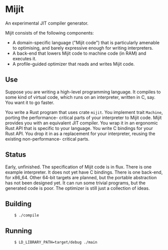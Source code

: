 Mijit
=====

An experimental JIT compiler generator.

Mijit consists of the following components:

- A domain-specific language ("Mijit code") that is
  particularly amenable to optimising, and barely
  expressive enough for writing interpreters.
- A back-end that lowers Mijit code to machine code
  (in RAM) and executes it.
- A profile-guided optimizer that reads and writes
  Mijit code.

Use
---

Suppose you are writing a high-level programming
language. It compiles to some kind of virtual code,
which runs on an interpreter, written in C, say. You
want it to go faster.

You write a Rust program that uses crate `mijit`. You
implement trait `Machine`, porting the performance-
critical parts of your interpreter to Mijit code.
Mijit provides you with an equivalent JIT compiler.
You wrap it in an ergonomic Rust API that is specific
to your language. You write C bindings for your Rust
API. You drop it in as a replacement for your
interpreter, reusing the existing non-performance-
critical parts.

Status
------

Early, unfinished. The specification of Mijit code
is in flux. There is one example interpreter. It does
not yet have C bindings. There is one back-end, for
x86_64. Other 64-bit targets are planned, but the
portable abstraction has not been designed yet.
It can run some trivial programs, but the generated
code is poor. The optimizer is still just a collection
of ideas.

Building
--------

```
    $ ./compile
```

Running
-------

```
    $ LD_LIBRARY_PATH=target/debug ./main
```
